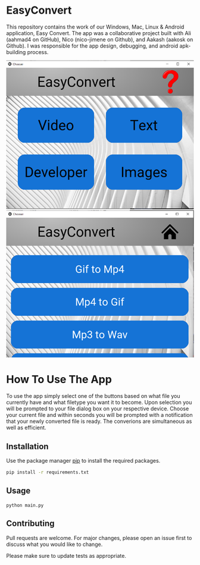 # EasyConvert

This repository contains the work of our Windows, Mac, Linux & Android application, Easy Convert. The app was a collaborative project built with Ali (aahmad4 on GitHub), Nico (nico-jimene on Github), and Aakash (aakosk on Github).
I was responsible for the app design, debugging, and android apk-building process.

![](convert1.PNG)
![](convert2.PNG)
# How To Use The App

To use the app simply select one of the buttons based on what file you currently have and what filetype you want it to become. Upon selection you will be prompted to your file dialog box on your respective device. Choose your current file and within seconds you will be prompted with a notification that your newly converted file is ready. The converions are simultaneous as well as efficient. 

## Installation

Use the package manager [pip](https://pip.pypa.io/en/stable/) to install the required packages.
```bash
pip install -r requirements.txt
```

## Usage
```
python main.py
```

## Contributing

Pull requests are welcome. For major changes, please open an issue first to discuss what you would like to change.

Please make sure to update tests as appropriate.


